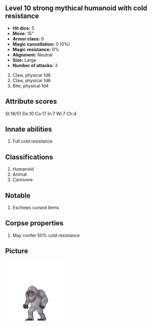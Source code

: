 ## Level 10 strong mythical humanoid with cold resistance

- **Hit dice:** 5
- **Move:** 15"
- **Armor class:** 6
- **Magic cancellation:** 0 (0%)
- **Magic resistance:** 0%
- **Alignment:** Neutral
- **Size:** Large
- **Number of attacks:** 3
1. Claw, physical 1d6
2. Claw, physical 1d6
3. Bite, physical 1d4

## Attribute scores

St:18/51 Dx:10 Co:17 In:7 Wi:7 Ch:4

## Innate abilities

1. Full cold resistance

## Classifications

1. Humanoid
2. Animal
3. Carnivore

## Notable

1. Eschews cursed items

## Corpse properties

1. May confer 50% cold resistance

## Picture

![Yeti](https://github.com/hyvanmielenpelit/GnollHackTileSet/blob/main/Monsters/yeti/yeti.png?raw=true)

